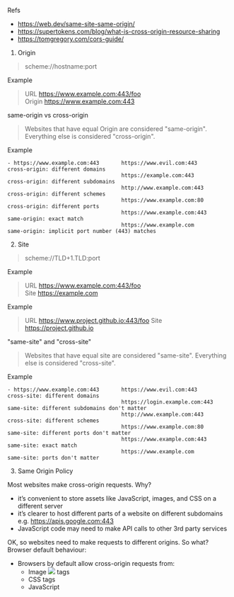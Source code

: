 

Refs
- https://web.dev/same-site-same-origin/
- https://supertokens.com/blog/what-is-cross-origin-resource-sharing
- https://tomgregory.com/cors-guide/


1. Origin
> scheme://hostname:port 

Example
> URL         https://www.example.com:443/foo \
> Origin      https://www.example.com:443

same-origin vs cross-origin
> Websites that have equal Origin are considered "same-origin". Everything else is considered "cross-origin".

Example
```
- https://www.example.com:443       https://www.evil.com:443        cross-origin: different domains
                                    https://example.com:443         cross-origin: different subdomains
                                    http://www.example.com:443      cross-origin: different schemes
                                    https://www.example.com:80	    cross-origin: different ports
                                    https://www.example.com:443	    same-origin: exact match
                                    https://www.example.com	        same-origin: implicit port number (443) matches
```

2. Site
> scheme://TLD+1.TLD:port

Example
> URL            https://www.example.com:443/foo \
> Site           https://example.com

Example
> URL           https://www.project.github.io:443/foo
> Site          https://project.github.io

"same-site" and "cross-site"
> Websites that have equal site are considered "same-site". Everything else is considered "cross-site".

Example
```
- https://www.example.com:443       https://www.evil.com:443	        cross-site: different domains
                                    https://login.example.com:443	    same-site: different subdomains don't matter
                                    http://www.example.com:443	        cross-site: different schemes
                                    https://www.example.com:80	        same-site: different ports don't matter
                                    https://www.example.com:443	        same-site: exact match
                                    https://www.example.com	            same-site: ports don't matter
```



3. Same Origin Policy

Most websites make cross-origin requests. Why?
- it’s convenient to store assets like JavaScript, images, and CSS on a different server
- it’s clearer to host different parts of a website on different subdomains e.g. https://apis.google.com:443
- JavaScript code may need to make API calls to other 3rd party services

OK, so websites need to make requests to different origins. So what? Browser default behaviour:
- Browsers by default allow cross-origin requests from:
    - Image <img src="..."> tags
    - CSS <link rel="..."> tags
    - JavaScript <script src="..."> tags
    - some other resources
- But, browsers by default deny cross-origin requests from:
    - JavaScript code using the fetch API or XMLHttpRequest
    - some other resources

> This policy is known as the "same origin policy". Browsers implement it to prevent certain attacks, where malicious websites run JavaScript code requesting data from other websites. \
> The same-origin policy is an important security feature of any modern browser. Its purpose is to restrict cross-origin interactions between documents, scripts, or media files from one origin to a web page with a different origin.
> It is a common misconception that same-origin policy blocks all cross-origin resources. If that were true Content Delivery Networks (CDNs) wouldn't exist.

4. CORS
- CORS is a way for web servers to say “Accept cross-origin requests from this origin” or “Do not accept cross-origin requests from this origin”. 
- Cross-Origin Resource Sharing (CORS) is a relaxing of the same origin policy rules
- With CORS, and under certain conditions, browsers allow JavaScript code running on a site from one origin to send requests to another origin.
- With CORS, it’s up to the server to decide which cross-origin requests are allowed.

CORS preflight request
> More specifically, the preflight request is an OPTIONS request made to our API domain with a couple of headers

- Simple request
    - method is 
        - GET
        - POST
        - HEAD
    - Content-Type
        - text/plain
        - application/x-www-form-urlencoded 
        - multipart/form-data
- Preflight request


5. How does CORS actually work?

There are 2 main parts to it
- Browser: detects when JavaScript code tries to make a cross-origin request, intercepts that request before it’s sent, or before the response is returned
    - Simple requests: send the original request and validate CORS headers on the response
        - Access-Control-Allow-Origin: <origin>
            1. the response has an Access-Control-Allow-Origin header, and it contains the origin from which the cross-origin request was made. The browser accepts the response and the JavaScript code gets access to it.
            2. the response has an Access-Control-Allow-Origin header, but it doesn’t contain the origin from which the cross-origin request was made. The browser rejects the response, and the JavaScript code gets an error.
            3. the response doesn’t have an Access-Control-Allow-Origin header. The browser rejects the response, and the JavaScript code gets an error.
    - Pre-flighted requests: send a pre-flight request, validate it, then send the original request
        - OPTION Request
            1. Origin: as described above
            2. Access-Control-Request-Method
            3. Access-Control-Request-Headers
        - Response
            - Access-Control-Allow-Origin
            - Access-Control-Allow-Methods
            - Access-Control-Allow-Headers
        - The browser checks the pre-flight response to decide if the main request can be made. If it can, it makes it and passes the response to the JavaScript code. Otherwise, the browser doesn’t make the main request, and instead returns an error to the JavaScript code.
- Server: tells the browser which origins are allowed to make requests, by sending back special CORS HTTP headers

Do CORS requests include headers?
- Request headers
    - Accept
    - Accept-Language
    - Content-Language
    - Content-Type with a value of application/x-www-form-urlencoded, multipart/form-data, or text/plain
    - Access-Control-Allow-Headers: <header name 1>, <header name 2>,...
